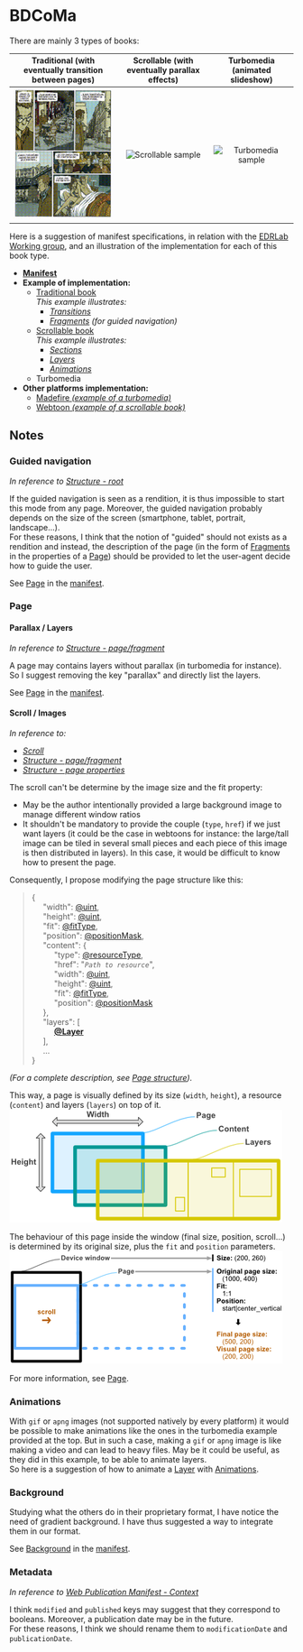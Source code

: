 # BDCoMa

There are mainly 3 types of books:

Traditional (with eventually transition between pages)  |  Scrollable (with eventually parallax effects)  |  Turbomedia (animated slideshow)
:------------------------------------------------------:|:-----------------------------------------------:|:-------------------------------:
![Traditional sample](LeTueur.gif "Traditional sample") | ![Scrollable sample](BrothersBond2.gif "Scrollable sample") | ![Turbomedia sample](Overwatch.gif "Turbomedia sample")


Here is a suggestion of manifest specifications, in relation with the [EDRLab Working group](https://github.com/edrlab/bd-comics-manga), and an illustration of the implementation for each of this book type.

- **[Manifest](manifest.md)**
- **Example of implementation:**
   - [Traditional book](examples/LeTueur/manifest.md)  
      *This example illustrates:*
      - [*Transitions*](manifest.md#transition)
      - [*Fragments*](manifest.md#fragment) *(for guided navigation)*
   - [Scrollable book](examples/BrothersBond2/manifest.md)  
      *This example illustrates:*
      - [*Sections*](manifest.md#section)
      - [*Layers*](manifest.md#layer)
      - [*Animations*](manifest.md#animation)
   - Turbomedia
- **Other platforms implementation:**
   - [Madefire *(example of a turbomedia)*](others/Madefire/index.md)
   - [Webtoon *(example of a scrollable book)*](others/Webtoon/episodeInfo.md)


## Notes

### Guided navigation

*In reference to [Structure - root](https://github.com/edrlab/bd-comics-manga/blob/master/Structure.md#root)*

If the guided navigation is seen as a rendition, it is thus impossible to start this mode from any page.
Moreover, the guided navigation probably depends on the size of the screen (smartphone, tablet, portrait, landscape...).  
For these reasons, I think that the notion of "guided" should not exists as a rendition and instead, the description of the page (in the form of [Fragments](manifest.md#fragment) in the properties of a [Page](manifest.md#page)) should be provided to let the user-agent decide how to guide the user.  
  
See [Page](manifest.md#page) in the [manifest](manifest.md).


### Page

#### Parallax / Layers

*In reference to [Structure - page/fragment](https://github.com/edrlab/bd-comics-manga/blob/master/Structure.md#pagefragment)*

A page may contains layers without parallax (in turbomedia for instance).  
So I suggest removing the key "parallax" and directly list the layers.  
  
See [Page](manifest.md#page) in the [manifest](manifest.md).

#### Scroll / Images

*In reference to:*
- *[Scroll](https://github.com/edrlab/bd-comics-manga/blob/master/Scroll.md)*
- *[Structure - page/fragment](https://github.com/edrlab/bd-comics-manga/blob/master/Structure.md#pagefragment)*
- *[Structure - page properties](https://github.com/edrlab/bd-comics-manga/blob/master/Structure.md#page-properties)*

The scroll can't be determine by the image size and the fit property:
- May be the author intentionally provided a large background image to manage different window ratios
- It shouldn't be mandatory to provide the couple (`type`, `href`) if we just want layers (it could be the case in webtoons for instance: the large/tall image can be tiled in several small pieces and each piece of this image is then distributed in layers). In this case, it would be difficult to know how to present the page.

Consequently, I propose modifying the page structure like this:
> {  
>      "width": [@uint](manifest.md#uint),  
>      "height": [@uint](manifest.md#uint),  
>      "fit": [@fitType](manifest.md#fittype),  
>      "position": [@positionMask](manifest.md#positionmask),  
>      "content": {  
>           "type": [@resourceType](manifest.md#resourcetype),  
>           "href": "*`Path to resource`*",  
>           "width": [@uint](manifest.md#uint),  
>           "height": [@uint](manifest.md#uint),  
>           "fit": [@fitType](manifest.md#fittype),  
>           "position": [@positionMask](manifest.md#positionmask)  
>      },  
>      "layers": [  
>           [**@Layer**](manifest.md#layer)  
>      ],  
>      ...  
> }

*(For a complete description, see [Page structure](manifest.md#page)).*  
  
This way, a page is visually defined by its size (`width`, `height`), a resource (`content`) and layers (`layers`) on top of it.  
![Page description](resources/Page-Description1.png "Page description")  
  
The behaviour of this page inside the window (final size, position, scroll...) is determined by its original size, plus the `fit` and `position` parameters.  
![Page description](resources/Page-Description2.png "Page description")  
  
For more information, see [Page](manifest.md#page).


### Animations

With `gif` or `apng` images (not supported natively by every platform) it would be possible to make animations like the ones in the turbomedia example provided at the top. But in such a case, making a `gif` or `apng` image is like making a video and can lead to heavy files. May be it could be useful, as they did in this example, to be able to animate layers.  
So here is a suggestion of how to animate a [Layer](manifest.md#layer) with [Animations](manifest.md#animation).


### Background

Studying what the others do in their proprietary format, I have notice the need of gradient background. I have thus suggested a way to integrate them in our format.  
  
See [Background](manifest.md#background) in the [manifest](manifest.md).


### Metadata

*In reference to [Web Publication Manifest - Context](https://readium.org/webpub-manifest/context.jsonld)*

I think `modified` and `published` keys may suggest that they correspond to booleans. Moreover, a publication date may be in the future.  
For these reasons, I think we should rename them to `modificationDate` and `publicationDate`.